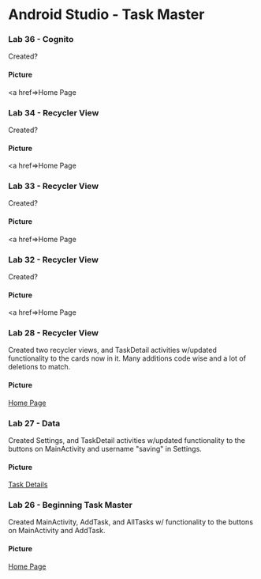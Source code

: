 # Android Studio - Task Master

### Lab 36 - Cognito

Created?

#### Picture

<a href=>Home Page</a>


### Lab 34 - Recycler View

Created?

#### Picture

<a href=>Home Page</a>





### Lab 33 - Recycler View

Created?

#### Picture

<a href=>Home Page</a>





### Lab 32 - Recycler View

Created?

#### Picture

<a href=>Home Page</a>





### Lab 28 - Recycler View

Created two recycler views, and TaskDetail activities w/updated functionality to the cards now in it. Many additions code wise and a lot of deletions to match.

#### Picture

<a href=https://raw.githubusercontent.com/Gr8-Dayne/taskmaster/master/screenshots/LAB28HomePage.png>Home Page</a>





### Lab 27 - Data

Created Settings, and TaskDetail activities w/updated functionality to the buttons on MainActivity and username "saving" in Settings.

#### Picture

<a href=https://raw.githubusercontent.com/Gr8-Dayne/taskmaster/master/screenshots/02122020TaskDetail.png>Task Details</a>





### Lab 26 - Beginning Task Master

Created MainActivity, AddTask, and AllTasks w/ functionality to the buttons on MainActivity and AddTask.

#### Picture

<a href=https://raw.githubusercontent.com/Gr8-Dayne/taskmaster/master/screenshots/02112020.png>Home Page</a>


